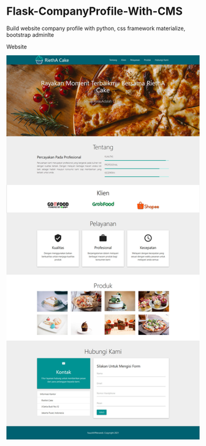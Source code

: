 # Flask-CompanyProfile-With-CMS
Build website company profile with python, css framework materialize, bootstrap adminlte

Website

![alt text](https://raw.githubusercontent.com/fauziafifnevandi/Flask-CompanyProfile-With-CMS/main/screenshoot/website.jpg)
